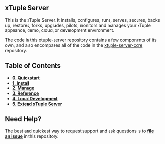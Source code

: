 ## xTuple Server

This is the xTuple Server. It installs, configures, runs, serves, secures, backs up, restores, forks, upgrades, pilots, monitors and manages your xTuple appliance, demo, cloud, or development environment.

The code in this xtuple-server repository contains a few components of its own, and also encompases all of the code in the [xtuple-server-core](https://github.com/xtuple/xtuple-server-core/wiki) repository. 

## Table of Contents
- **[0. Quickstart](https://github.com/xtuple/xtuple-server/wiki/0.-Quickstart)**
- **[1. Install](https://github.com/xtuple/xtuple-server/wiki/1.-Install)**
- **[2. Manage](https://github.com/xtuple/xtuple-server/wiki/2.-Manage)**
- **[3. Reference](https://github.com/xtuple/xtuple-server/wiki/3.-Reference)**
- **[4. Local Development](https://github.com/xtuple/xtuple-server/wiki/4.-Local-Development)**
- **[5. Extend xTuple Server](https://github.com/xtuple/xtuple-server/wiki/5.-Extend-xTuple-Server)**

## Need Help?

The best and quickest way to request support and ask questions is to [**file an issue**](https://github.com/xtuple/xtuple-server/issues?state=open) in this repository. 